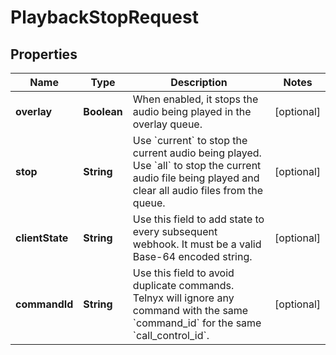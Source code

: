

# PlaybackStopRequest


## Properties

Name | Type | Description | Notes
------------ | ------------- | ------------- | -------------
**overlay** | **Boolean** | When enabled, it stops the audio being played in the overlay queue. |  [optional]
**stop** | **String** | Use &#x60;current&#x60; to stop the current audio being played. Use &#x60;all&#x60; to stop the current audio file being played and clear all audio files from the queue. |  [optional]
**clientState** | **String** | Use this field to add state to every subsequent webhook. It must be a valid Base-64 encoded string. |  [optional]
**commandId** | **String** | Use this field to avoid duplicate commands. Telnyx will ignore any command with the same &#x60;command_id&#x60; for the same &#x60;call_control_id&#x60;. |  [optional]



